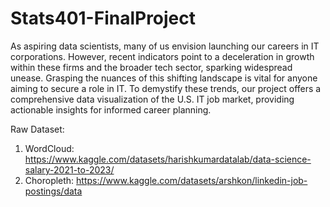 # Stats401-FinalProject

As aspiring data scientists, many of us envision launching our careers in IT corporations. However, recent indicators point to a deceleration in growth within these firms and the broader tech sector, sparking widespread unease. Grasping the nuances of this shifting landscape is vital for anyone aiming to secure a role in IT. To demystify these trends, our project offers a comprehensive data visualization of the U.S. IT job market, providing actionable insights for informed career planning.

Raw Dataset:
1. WordCloud: https://www.kaggle.com/datasets/harishkumardatalab/data-science-salary-2021-to-2023/
2. Choropleth: https://www.kaggle.com/datasets/arshkon/linkedin-job-postings/data

